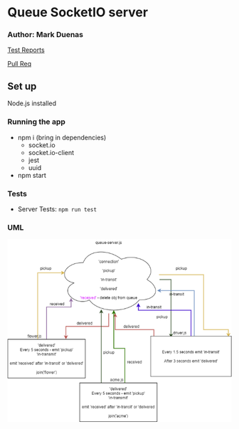 # Queue SocketIO server

### Author: Mark Duenas

[Test Reports](https://github.com/MarkDuenas/socket-io-vendor/actions)

[Pull Req](https://github.com/MarkDuenas/socket-io-vendor/pull/2)

## Set up

Node.js installed

### Running the app

- npm i (bring in dependencies)
  - socket.io
  - socket.io-client
  - jest
  - uuid
- npm start

### Tests

- Server Tests: `npm run test`

### UML

![UML](./lab13.png)

